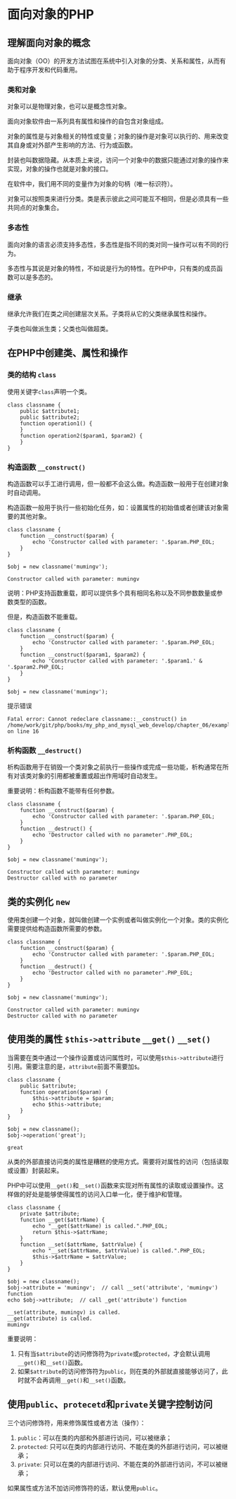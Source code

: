 # 面向对象的PHP

## 理解面向对象的概念

面向对象（OO）的开发方法试图在系统中引入对象的分类、关系和属性，从而有助于程序开发和代码重用。


### 类和对象

对象可以是物理对象，也可以是概念性对象。

面向对象软件由一系列具有属性和操作的自包含对象组成。

对象的属性是与对象相关的特性或变量；对象的操作是对象可以执行的、用来改变其自身或对外部产生影响的方法、行为或函数。

封装也叫数据隐藏。从本质上来说，访问一个对象中的数据只能通过对象的操作来实现，对象的操作也就是对象的接口。

在软件中，我们用不同的变量作为对象的句柄（唯一标识符）。

对象可以按照类来进行分类。类是表示彼此之间可能互不相同，但是必须具有一些共同点的对象集合。


### 多态性

面向对象的语言必须支持多态性，多态性是指不同的类对同一操作可以有不同的行为。

多态性与其说是对象的特性，不如说是行为的特性。在PHP中，只有类的成员函数可以是多态的。


### 继承

继承允许我们在类之间创建层次关系。子类将从它的父类继承属性和操作。

子类也叫做派生类；父类也叫做超类。


## 在PHP中创建类、属性和操作

### 类的结构 `class`

使用关键字`class`声明一个类。

```clike
class classname {
    public $attribute1;
    public $attribute2;
    function operation1() {
    }
    function operation2($param1, $param2) {
    }
}
```


### 构造函数 `__construct()`

构造函数可以手工进行调用，但一般都不会这么做。构造函数一般用于在创建对象时自动调用。

构造函数一般用于执行一些初始化任务，如：设置属性的初始值或者创建该对象需要的其他对象。

```clike
class classname {
    function __construct($param) {
        echo 'Constructor called with parameter: '.$param.PHP_EOL;
    }
}

$obj = new classname('mumingv');
```

```clike
Constructor called with parameter: mumingv
```

说明：PHP支持函数重载，即可以提供多个具有相同名称以及不同参数数量或参数类型的函数。

但是，构造函数不能重载。

```clike
class classname {
    function __construct($param) {
        echo 'Constructor called with parameter: '.$param.PHP_EOL;
    }
    function __construct($param1, $param2) {
        echo 'Constructor called with parameter: '.$param1.' & '.$param2.PHP_EOL;
    }
}

$obj = new classname('mumingv');
```

提示错误

```clike
Fatal error: Cannot redeclare classname::__construct() in /home/work/git/php/books/my_php_and_mysql_web_develop/chapter_06/example.php on line 16
```


### 析构函数 `__destruct()`

析构函数用于在销毁一个类对象之前执行一些操作或完成一些功能，析构通常在所有对该类对象的引用都被重置或超出作用域时自动发生。

重要说明：析构函数不能带有任何参数。

```clike
class classname {
    function __construct($param) {
        echo 'Constructor called with parameter: '.$param.PHP_EOL;
    }
    function __destruct() {
        echo 'Destructor called with no parameter'.PHP_EOL;
    }
}

$obj = new classname('mumingv');
```

```clike
Constructor called with parameter: mumingv
Destructor called with no parameter
```


## 类的实例化 `new`

使用类创建一个对象，就叫做创建一个实例或者叫做实例化一个对象。类的实例化需要提供给构造函数所需要的参数。

```clike
class classname {
    function __construct($param) {
        echo 'Constructor called with parameter: '.$param.PHP_EOL;
    }
    function __destruct() {
        echo 'Destructor called with no parameter'.PHP_EOL;
    }
}

$obj = new classname('mumingv');
```

```clike
Constructor called with parameter: mumingv
Destructor called with no parameter
```


## 使用类的属性 `$this->attribute` `__get()` `__set()`

当需要在类中通过一个操作设置或访问属性时，可以使用`$this->attribute`进行引用。需要注意的是，`attribute`前面不需要加`$`。

```clike
class classname {
    public $attribute;
    function operation($param) {
        $this->attribute = $param;
        echo $this->attribute;
    }
}

$obj = new classname();
$obj->operation('great');
```
```clike
great
```

从类的外部直接访问类的属性是糟糕的使用方式。需要将对属性的访问（包括读取或设置）封装起来。

PHP中可以使用`__get()`和`__set()`函数来实现对所有属性的读取或设置操作。这样做的好处是能够使得属性的访问入口单一化，便于维护和管理。

```clike
class classname {
    private $attribute;
    function __get($attrName) {
        echo "__get($attrName) is called.".PHP_EOL;
        return $this->$attrName;
    }
    function __set($attrName, $attrValue) {
        echo "__set($attrName, $attrValue) is called.".PHP_EOL;
        $this->$attrName = $attrValue;
    }
}

$obj = new classname();
$obj->attribute = 'mumingv';  // call __set('attribute', 'mumingv') function
echo $obj->attribute;  // call _get('attribute') function

```

```clike
__set(attribute, mumingv) is called.
__get(attribute) is called.
mumingv
```

重要说明：
1. 只有当`$attribute`的访问修饰符为`private`或`protected`，才会默认调用`__get()`和`__set()`函数。
2. 如果`$attribute`的访问修饰符为`public`，则在类的外部就直接能够访问了，此时就不会再调用`__get()`和`__set()`函数。


## 使用`public`、`protecetd`和`private`关键字控制访问

三个访问修饰符，用来修饰属性或者方法（操作）：
1. `public`：可以在类的内部和外部进行访问，可以被继承；
2. `protected`: 只可以在类的内部进行访问、不能在类的外部进行访问，可以被继承；
3. `private`: 只可以在类的内部进行访问、不能在类的外部进行访问，不可以被继承；

如果属性或方法不加访问修饰符的话，默认使用`public`。






